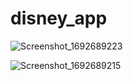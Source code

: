 ﻿# disney_app
![Screenshot_1692689223](https://github.com/Lama-Aldhafeeri/disney_app/assets/84765301/30b4890b-c67a-4439-ab23-5f45cfd5f71a)

![Screenshot_1692689215](https://github.com/Lama-Aldhafeeri/disney_app/assets/84765301/2d21a616-9326-4fe3-a08c-d773059f0eb2)

